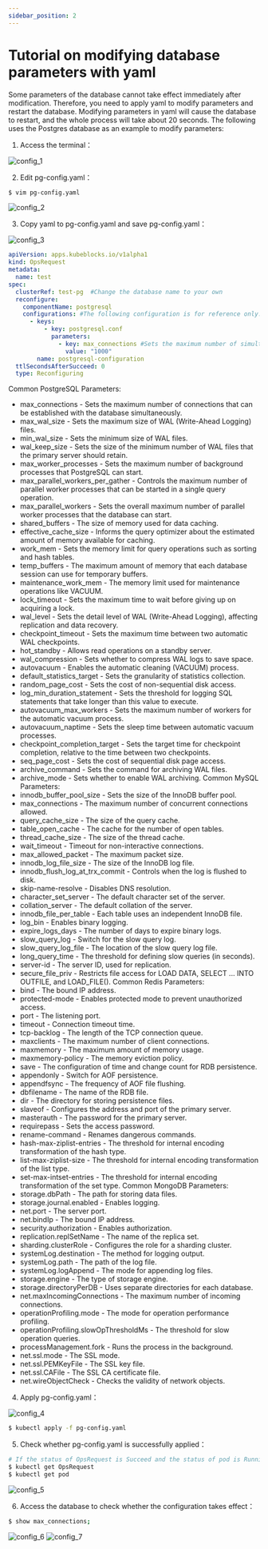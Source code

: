 ```yaml
---
sidebar_position: 2
---
```


# Tutorial on modifying database parameters with yaml

Some parameters of the database cannot take effect immediately after modification. Therefore, you need to apply yaml to modify parameters and restart the database. Modifying parameters in yaml will cause the database to restart, and the whole process will take about 20 seconds. The following uses the Postgres database as an example to modify parameters:

1. Access the terminal：

![config_1](./imgs/config_1.png)

2. Edit pg-config.yaml：

```bash
$ vim pg-config.yaml
```
![config_2](./imgs/config_2.png)

3. Copy yaml to pg-config.yaml and save pg-config.yaml：

![config_3](./imgs/config_3.png)
```yaml
apiVersion: apps.kubeblocks.io/v1alpha1
kind: OpsRequest
metadata:
  name: test
spec:
  clusterRef: test-pg  #Change the database name to your own
  reconfigure:
    componentName: postgresql
    configurations: #The following configuration is for reference only. You only need to keep the part to be modified and modify the corresponding parameter values
      - keys:
          - key: postgresql.conf
            parameters:
              - key: max_connections #Sets the maximum number of simultaneous connections that can be made to the database
                value: "1000"
        name: postgresql-configuration
  ttlSecondsAfterSucceed: 0
  type: Reconfiguring
```
Common PostgreSQL Parameters:
+ max_connections - Sets the maximum number of connections that can be established with the database simultaneously.
+ max_wal_size - Sets the maximum size of WAL (Write-Ahead Logging) files.
+ min_wal_size - Sets the minimum size of WAL files.
+ wal_keep_size - Sets the size of the minimum number of WAL files that the primary server should retain.
+ max_worker_processes - Sets the maximum number of background processes that PostgreSQL can start.
+ max_parallel_workers_per_gather - Controls the maximum number of parallel worker processes that can be started in a single query operation.
+ max_parallel_workers - Sets the overall maximum number of parallel worker processes that the database can start.
+ shared_buffers - The size of memory used for data caching.
+ effective_cache_size - Informs the query optimizer about the estimated amount of memory available for caching.
+ work_mem - Sets the memory limit for query operations such as sorting and hash tables.
+ temp_buffers - The maximum amount of memory that each database session can use for temporary buffers.
+ maintenance_work_mem - The memory limit used for maintenance operations like VACUUM.
+ lock_timeout - Sets the maximum time to wait before giving up on acquiring a lock.
+ wal_level - Sets the detail level of WAL (Write-Ahead Logging), affecting replication and data recovery.
+ checkpoint_timeout - Sets the maximum time between two automatic WAL checkpoints.
+ hot_standby - Allows read operations on a standby server.
+ wal_compression - Sets whether to compress WAL logs to save space.
+ autovacuum - Enables the automatic cleaning (VACUUM) process.
+ default_statistics_target - Sets the granularity of statistics collection.
+ random_page_cost - Sets the cost of non-sequential disk access.
+ log_min_duration_statement - Sets the threshold for logging SQL statements that take longer than this value to execute.
+ autovacuum_max_workers - Sets the maximum number of workers for the automatic vacuum process.
+ autovacuum_naptime - Sets the sleep time between automatic vacuum processes.
+ checkpoint_completion_target - Sets the target time for checkpoint completion, relative to the time between two checkpoints.
+ seq_page_cost - Sets the cost of sequential disk page access.
+ archive_command - Sets the command for archiving WAL files.
+ archive_mode - Sets whether to enable WAL archiving.
Common MySQL Parameters:
+ innodb_buffer_pool_size - Sets the size of the InnoDB buffer pool.
+ max_connections - The maximum number of concurrent connections allowed.
+ query_cache_size - The size of the query cache.
+ table_open_cache - The cache for the number of open tables.
+ thread_cache_size - The size of the thread cache.
+ wait_timeout - Timeout for non-interactive connections.
+ max_allowed_packet - The maximum packet size.
+ innodb_log_file_size - The size of the InnoDB log file.
+ innodb_flush_log_at_trx_commit - Controls when the log is flushed to disk.
+ skip-name-resolve - Disables DNS resolution.
+ character_set_server - The default character set of the server.
+ collation_server - The default collation of the server.
+ innodb_file_per_table - Each table uses an independent InnoDB file.
+ log_bin - Enables binary logging.
+ expire_logs_days - The number of days to expire binary logs.
+ slow_query_log - Switch for the slow query log.
+ slow_query_log_file - The location of the slow query log file.
+ long_query_time - The threshold for defining slow queries (in seconds).
+ server-id - The server ID, used for replication.
+ secure_file_priv - Restricts file access for LOAD DATA, SELECT ... INTO OUTFILE, and LOAD_FILE().
Common Redis Parameters:
+ bind - The bound IP address.
+ protected-mode - Enables protected mode to prevent unauthorized access.
+ port - The listening port.
+ timeout - Connection timeout time.
+ tcp-backlog - The length of the TCP connection queue.
+ maxclients - The maximum number of client connections.
+ maxmemory - The maximum amount of memory usage.
+ maxmemory-policy - The memory eviction policy.
+ save - The configuration of time and change count for RDB persistence.
+ appendonly - Switch for AOF persistence.
+ appendfsync - The frequency of AOF file flushing.
+ dbfilename - The name of the RDB file.
+ dir - The directory for storing persistence files.
+ slaveof - Configures the address and port of the primary server.
+ masterauth - The password for the primary server.
+ requirepass - Sets the access password.
+ rename-command - Renames dangerous commands.
+ hash-max-ziplist-entries - The threshold for internal encoding transformation of the hash type.
+ list-max-ziplist-size - The threshold for internal encoding transformation of the list type.
+ set-max-intset-entries - The threshold for internal encoding transformation of the set type.
Common MongoDB Parameters:
+ storage.dbPath - The path for storing data files.
+ storage.journal.enabled - Enables logging.
+ net.port - The server port.
+ net.bindIp - The bound IP address.
+ security.authorization - Enables authorization.
+ replication.replSetName - The name of the replica set.
+ sharding.clusterRole - Configures the role for a sharding cluster.
+ systemLog.destination - The method for logging output.
+ systemLog.path - The path of the log file.
+ systemLog.logAppend - The mode for appending log files.
+ storage.engine - The type of storage engine.
+ storage.directoryPerDB - Uses separate directories for each database.
+ net.maxIncomingConnections - The maximum number of incoming connections.
+ operationProfiling.mode - The mode for operation performance profiling.
+ operationProfiling.slowOpThresholdMs - The threshold for slow operation queries.
+ processManagement.fork - Runs the process in the background.
+ net.ssl.mode - The SSL mode.
+ net.ssl.PEMKeyFile - The SSL key file.
+ net.ssl.CAFile - The SSL CA certificate file.
+ net.wireObjectCheck - Checks the validity of network objects.

4. Apply pg-config.yaml：

![config_4](./imgs/config_4.png)
```bash
$ kubectl apply -f pg-config.yaml
```

5. Check whether pg-config.yaml is successfully applied：
```bash
# If the status of OpsRequest is Succeed and the status of pod is Running, the application is successfully configured
$ kubectl get OpsRequest
$ kubectl get pod
```
![config_5](./imgs/config_5.png)

6. Access the database to check whether the configuration takes effect：
```bash
$ show max_connections;
```
![config_6](./imgs/config_6.png)
![config_7](./imgs/config_7.png)

